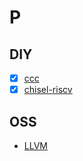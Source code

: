 # P

## DIY

- [x] [ccc](https://github.com/diohabara/diohabara/blob/master/docs/ccc.md)
- [x] [chisel-riscv](https://github.com/diohabara/diohabara/blob/master/docs/chisel-riscv.md)

## OSS

- [LLVM](https://github.com/diohabara/diohabara/blob/master/docs/LLVM.md)
